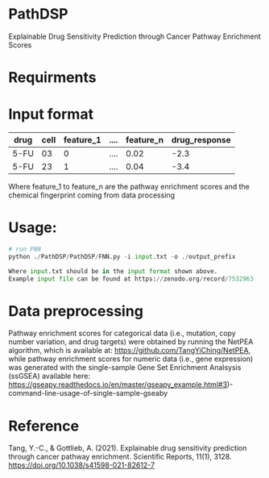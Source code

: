 # PathDSP
Explainable Drug Sensitivity Prediction through Cancer Pathway Enrichment Scores

# Requirments

# Input format

|drug|cell|feature_1|....|feature_n|drug_response|
|----|----|--------|----|--------|----|
|5-FU|03|0|....|0.02|-2.3|
|5-FU|23|1|....|0.04|-3.4|

Where feature_1 to feature_n are the pathway enrichment scores and the chemical fingerprint coming from data processing
# Usage:
```python
# run FNN 
python ./PathDSP/PathDSP/FNN.py -i input.txt -o ./output_prefix

Where input.txt should be in the input format shown above. 
Example input file can be found at https://zenodo.org/record/7532963
```
# Data preprocessing
Pathway enrichment scores for categorical data (i.e., mutation, copy number variation, and drug targets) were obtained by running the NetPEA algorithm, which is available at: https://github.com/TangYiChing/NetPEA, while pathway enrichment scores for numeric data (i.e., gene expression) was generated with the single-sample Gene Set Enrichment Analsysis (ssGSEA) available here: https://gseapy.readthedocs.io/en/master/gseapy_example.html#3)-command-line-usage-of-single-sample-gseaby 


# Reference
Tang, Y.-C., & Gottlieb, A. (2021). Explainable drug sensitivity prediction through cancer pathway enrichment. Scientific Reports, 11(1), 3128. https://doi.org/10.1038/s41598-021-82612-7
